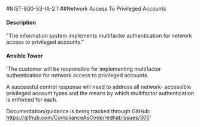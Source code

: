 #NIST-800-53-IA-2 1
##Network Access To Privileged Accounts
#### Description
"The information system implements multifactor authentication for network access to privileged accounts."
#### Ansible Tower
'The customer will be responsible for implementing multifactor
authentication for network access to privileged accounts.

A successful control response will need to address all network-
accessible privileged account types and the means by which
multifactor authentication is enforced for each.

Documentation/guidance is being tracked through GitHub:
https://github.com/ComplianceAsCode/redhat/issues/305'

